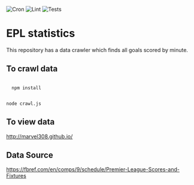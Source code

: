 ![Cron](https://github.com/marvel308/marvel308.github.io/workflows/Crawl%20Cron/badge.svg?event=schedule)
![Lint](https://github.com/marvel308/marvel308.github.io/workflows/Lint/badge.svg)
![Tests](https://github.com/marvel308/marvel308.github.io/workflows/.github/workflows/test.yml/badge.svg)

# EPL statistics

This repository has a data crawler which finds all goals scored by minute.

## To crawl data
<code>
  npm install
  
  node crawl.js
</code>

## To view data
http://marvel308.github.io/

## Data Source
https://fbref.com/en/comps/9/schedule/Premier-League-Scores-and-Fixtures

